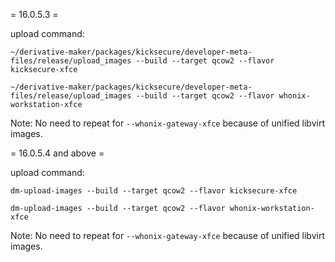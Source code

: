= 16.0.5.3 =

upload command:

```
~/derivative-maker/packages/kicksecure/developer-meta-files/release/upload_images --build --target qcow2 --flavor kicksecure-xfce
```

```
~/derivative-maker/packages/kicksecure/developer-meta-files/release/upload_images --build --target qcow2 --flavor whonix-workstation-xfce
```

Note: No need to repeat for `--whonix-gateway-xfce` because of unified libvirt images.

= 16.0.5.4 and above =

upload command:

```
dm-upload-images --build --target qcow2 --flavor kicksecure-xfce
```

```
dm-upload-images --build --target qcow2 --flavor whonix-workstation-xfce
```

Note: No need to repeat for `--whonix-gateway-xfce` because of unified libvirt images.
